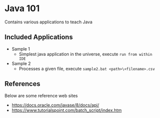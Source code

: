 Java 101
========
Contains various applications to teach Java

## Included Applications
* Sample 1
  * Simplest java application in the universe, execute `run from within IDE`
* Sample 2
  * Processes a given file, execute `sample2.bat <path>\<filename>.csv`

## References
Below are some reference web sites
* https://docs.oracle.com/javase/8/docs/api/
* https://www.tutorialspoint.com/batch_script/index.htm
